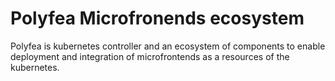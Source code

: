 # Polyfea Microfronends ecosystem

Polyfea is kubernetes controller and an ecosystem of components to enable deployment and integration of microfrontends as a resources of the kubernetes.
